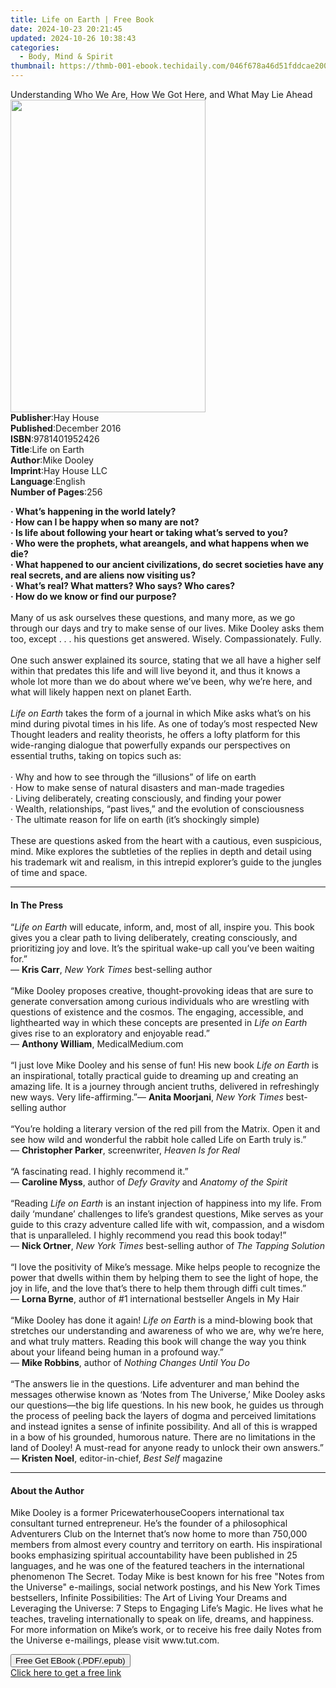 ```yaml
---
title: Life on Earth | Free Book
date: 2024-10-23 20:21:45
updated: 2024-10-26 10:38:43
categories:
  - Body, Mind & Spirit
thumbnail: https://thmb-001-ebook.techidaily.com/046f678a46d51fddcae200dec9ca950e225aa0c7e761d24ced063941a38ce00a.jpg
---
```

<main id="book-container">
  <div class="flex flex-col">
    <div class="book-brief flex-1 py-6 px-4 sm:p-6 md:py-10 md:px-8">
      <!-- brief-->
      <div class="book-brief-main">
        Understanding Who We Are, How We Got Here, and What May Lie Ahead
      </div>
    </div>
    <div
      class="book-meta-info flex-1 grid gap-4 col-start-1 col-end-3 row-start-1 sm:mb-6 sm:grid-cols-4 lg:gap-6 lg:col-start-2 lg:row-end-6 lg:row-span-6 lg:mb-0"
    >
      <div
        class="book-meta-info-left place-content-center mt-4 p-4 text-sm leading-6 col-start-2 col-span-2 dark:text-slate-400"
      >
        <img
          class="w-full h-500 object-cover rounded-lg sm:h-255 sm:col-span-2 lg:col-span-full"
          src="https://img-001-ebook.techidaily.com/497bf8c7d81b5929b664a3352d0c59ab1ec5930bd5c6196aec1c7644052759ab.jpg"
          alt=""
          width="312"
          height="500"
        />
      </div>
      <div
        class="book-meta-info-right mt-2 col-start-1 row-start-2 col-span-3 self-center"
      >
        <!-- meta data  -->
        <div class="flex flex-col px-4 md:px-8">
          <div class="flex-1">
            <strong>Publisher</strong>:<span class="px-2">Hay House</span>
          </div>
          <div class="flex-1">
            <strong>Published</strong>:<span class="px-2">December 2016</span>
          </div>
          <div class="flex-1">
            <strong>ISBN</strong>:<span class="px-2">9781401952426</span>
          </div>
          <div class="flex-1">
            <strong>Title</strong>:<span class="px-2">Life on Earth</span>
          </div>
          <div class="flex-1">
            <strong>Author</strong>:<span class="px-2">Mike Dooley</span>
          </div>
          <div class="flex-1">
            <strong>Imprint</strong>:<span class="px-2">Hay House LLC</span>
          </div>
          <div class="flex-1">
            <strong>Language</strong>:<span class="px-2">English</span>
          </div>
          <div class="flex-1">
            <strong>Number of Pages</strong>:<span class="px-2">256</span>
          </div>
        </div>
      </div>
    </div>
    <div class="book-description flex-1 py-6 px-4 sm:p-6 md:py-10 md:px-8">
      <div class="book-description-main">
        <div accordion-content="" id="description">
          <p>
            <b
              >·&nbsp;What’s happening in the world lately? <br />· How can I be
              happy when so many are not? <br />· Is life about following your
              heart or taking what’s served to you? <br />· Who were the
              prophets, what areangels, and what happens when we die? <br />·
              What happened to our ancient civilizations, do secret societies
              have any real secrets, and are aliens now visiting us? <br />·
              What’s real? What matters? Who says? Who cares? <br />· How do we
              know or find our purpose?</b
            ><br /><br />Many of us ask ourselves these questions, and many
            more, as we go through our days and try to make sense of our lives.
            Mike Dooley asks them too, except . . . his questions get answered.
            Wisely. Compassionately. Fully. <br /><br />One such answer
            explained its source, stating that we all have a higher self within
            that predates this life and will live beyond it, and thus it knows a
            whole lot more than we do about where we’ve been, why we’re here,
            and what will likely happen next on planet Earth.<br /><br /><i
              >Life on Earth </i
            >takes the form of a journal in which Mike asks what’s on his mind
            during pivotal times in his life. As one of today’s most respected
            New Thought leaders and reality theorists, he offers a lofty
            platform for this wide-ranging dialogue that powerfully expands our
            perspectives on essential truths, taking on topics such as:<br /><br />·
            Why and how to see through the “illusions” of life on earth<br />·
            How to make sense of natural disasters and man-made tragedies<br />·
            Living deliberately, creating consciously, and finding your power<br />·
            Wealth, relationships, “past lives,” and the evolution of
            consciousness<br />· The ultimate reason for life on earth (it’s
            shockingly simple)<br /><br />These are questions asked from the
            heart with a cautious, even suspicious, mind. Mike explores the
            subtleties of the replies in depth and detail using his trademark
            wit and realism, in this intrepid explorer’s guide to the jungles of
            time and space.
          </p>
        </div>
        <div class="accordion-fader"></div>
      </div>
    </div>
    <div class="book-excerpts flex-1 py-6 px-4 sm:p-6 md:py-10 md:px-8">
      <!-- excerpts-->
      <div class="book-excerpts-main">
        <hr />
        <h4 class="placeholder placeholder-heading">
          <span>In The Press</span>
        </h4>
        <p>
          “<i>Life on Earth</i> will educate, inform, and, most of all, inspire
          you. This book gives you a clear path to living deliberately, creating
          consciously, and prioritizing joy and love. It’s the spiritual wake-up
          call you’ve been waiting for.”<br />— <b>Kris Carr</b>,
          <i>New York Times</i> best-selling author<br /><br />“Mike Dooley
          proposes creative, thought-provoking ideas that are sure to generate
          conversation among curious individuals who are wrestling with
          questions of existence and the cosmos. The engaging, accessible, and
          lighthearted way in which these concepts are presented in
          <i>Life on Earth </i>gives rise to an exploratory and enjoyable
          read.”<br />— <b>Anthony William</b>, MedicalMedium.com<br /><br />“I
          just love Mike Dooley and his sense of fun! His new book
          <i>Life on Earth </i>is an inspirational, totally practical guide to
          dreaming up and creating an amazing life. It is a journey through
          ancient truths, delivered in refreshingly new ways. Very
          life-affirming.”— <b>Anita Moorjani</b>,
          <i>New York Times</i> best-selling author<br /><br />“You’re holding a
          literary version of the red pill from the Matrix. Open it and see how
          wild and wonderful the rabbit hole called Life on Earth truly is.”<br />—
          <b>Christopher Parker</b>, screenwriter, <i>Heaven Is for Real</i
          ><br /><br />“A fascinating read. I highly recommend it.”<br />—
          <b>Caroline Myss</b>, author of <i>Defy Gravity</i> and
          <i>Anatomy of the Spirit</i><br /><br />“Reading
          <i>Life on Earth</i> is an instant injection of happiness into my
          life. From daily ‘mundane’ challenges to life’s grandest questions,
          Mike serves as your guide to this crazy adventure called life with
          wit, compassion, and a wisdom that is unparalleled. I highly recommend
          you read this book today!”<br />— <b>Nick Ortner</b>,
          <i>New York Times</i> best-selling author of
          <i>The Tapping Solution</i><br /><br />“I love the positivity of
          Mike’s message. Mike helps people to recognize the power that dwells
          within them by helping them to see the light of hope, the joy in life,
          and the love that’s there to help them through diffi cult times.”<br />—
          <b>Lorna Byrne</b>, author of #1 international bestseller Angels in My
          Hair<br /><br />“Mike Dooley has done it again!
          <i>Life on Earth</i> is a mind-blowing book that stretches our
          understanding and awareness of who we are, why we’re here, and what
          truly matters. Reading this book will change the way you think about
          your lifeand being human in a profound way.”<br />—
          <b>Mike Robbins</b>, author of
          <i>Nothing Changes Until You Do<br /></i><br />“The answers lie in the
          questions. Life adventurer and man behind the messages otherwise known
          as ‘Notes from The Universe,’ Mike Dooley asks our questions—the big
          life questions. In his new book, he guides us through the process of
          peeling back the layers of dogma and perceived limitations and instead
          ignites a sense of infinite possibility. And all of this is wrapped in
          a bow of his grounded, humorous nature. There are no limitations in
          the land of Dooley! A must-read for anyone ready to unlock their own
          answers.”<br />— <b>Kristen Noel</b>, editor-in-chief,
          <i>Best Self </i>magazine
        </p>
      </div>
    </div>
    <div class="book-about-author flex-1 py-6 px-4 sm:p-6 md:py-10 md:px-8">
      <!-- about author-->
      <div class="book-main-author-main">
        <hr />
        <h4 class="placeholder placeholder-heading">
          <span>About the Author</span>
        </h4>
        <p>
          Mike Dooley is a former PricewaterhouseCoopers international tax
          consultant turned entrepreneur. He’s the founder of a philosophical
          Adventurers Club on the Internet that’s now home to more than 750,000
          members from almost every country and territory on earth. His
          inspirational books emphasizing spiritual accountability have been
          published in 25 languages, and he was one of the featured teachers in
          the international phenomenon The Secret. Today Mike is best known for
          his free "Notes from the Universe" e-mailings, social network
          postings, and his New York Times bestsellers, Infinite Possibilities:
          The Art of Living Your Dreams and Leveraging the Universe: 7 Steps to
          Engaging Life’s Magic. He lives what he teaches, traveling
          internationally to speak on life, dreams, and happiness. For more
          information on Mike’s work, or to receive his free daily Notes from
          the Universe e-mailings, please visit www.tut.com.
        </p>
      </div>
    </div>
    <div class="book-free-get flex-1 py-6 px-4 sm:p-6 md:py-10 md:px-8">
      <button
        id="btn-free-get"
        class="bg-blue-500 hover:bg-blue-700 text-white font-bold py-2 px-4 rounded"
      >
        Free Get EBook (.PDF/.epub)
      </button>
      <div id="countdown-display" class="px-2 text-lg mt-2"></div>
      <a
        id="free-link"
        class="hidden bg-blue-500 hover:bg-blue-700 text-white font-bold py-2 px-4 rounded"
        href="https://www.ebooks.com/en-us/book/96316829/life-on-earth/mike-dooley/"
        target="_blank"
        >Click here to get a free link</a
      >
    </div>
    <script>
      let countdownTime = 0;
      let countdownInterval = null;
      document
        .getElementById('btn-free-get')
        .addEventListener('click', startCountdown);
      function startCountdown() {
        countdownTime = new Date().getTime() + 60000 * 3;
        countdownInterval = setInterval(updateCountdown, 1000);
        document.getElementById('btn-free-get').disabled = true;
        document
          .getElementById('btn-free-get')
          .classList.add('bg-gray-500', 'cursor-not-allowed');
      }
      function updateCountdown() {
        let currentTime = new Date().getTime();
        let timeLeft = countdownTime - currentTime;
        let secondsLeft = Math.floor(timeLeft / 1000);
        document.getElementById('countdown-display').innerHTML =
          `Remaining time: ${secondsLeft} seconds.`;
        if (secondsLeft <= 0) {
          clearInterval(countdownInterval);
          document.getElementById('btn-free-get').classList.add('hidden');
          document.getElementById('free-link').classList.remove('hidden');
          document.getElementById('countdown-display').innerHTML = '';
        }
      }
    </script>
  </div>
</main>
